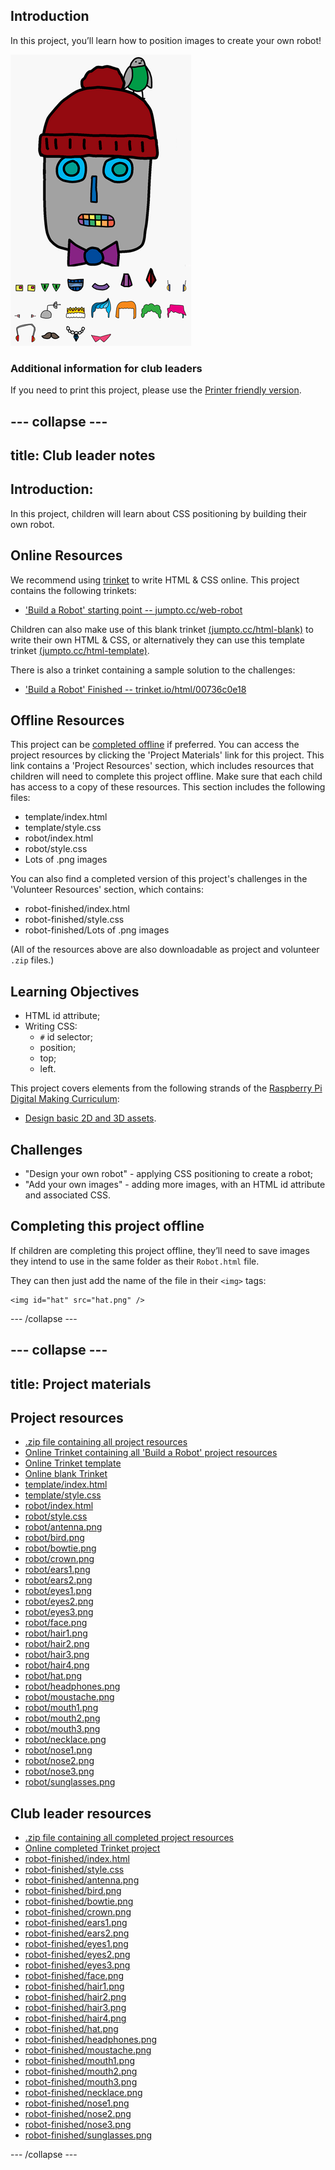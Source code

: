 ## Introduction

In this project, you’ll learn how to position images to create your own robot!

![screenshot](images/robot-final.png)

### Additional information for club leaders

If you need to print this project, please use the [Printer friendly version](https://projects.raspberry-pi.org/en/projects/build-a-robot/print).


--- collapse ---
---
title: Club leader notes
---


## Introduction:
In this project, children will learn about CSS positioning by building their own robot.

## Online Resources

We recommend using [trinket](https://trinket.io/) to write HTML & CSS online. This project contains the following trinkets:

+ ['Build a Robot' starting point -- jumpto.cc/web-robot](http://jumpto.cc/web-robot)

Children can also make use of this blank trinket [(jumpto.cc/html-blank)](http://jumpto.cc/html-blank) to write their own HTML & CSS, or alternatively they can use this template trinket [(jumpto.cc/html-template)](http://jumpto.cc/html-template).

There is also a trinket containing a sample solution to the challenges:

+ ['Build a Robot' Finished -- trinket.io/html/00736c0e18](https://trinket.io/html/00736c0e18)

## Offline Resources
This project can be [completed offline](https://www.codeclubprojects.org/en-GB/resources/webdev-working-offline/) if preferred. You can access the project resources by clicking the 'Project Materials' link for this project. This link contains a 'Project Resources' section, which includes resources that children will need to complete this project offline. Make sure that each child has access to a copy of these resources. This section includes the following files:

+ template/index.html
+ template/style.css
+ robot/index.html
+ robot/style.css
+ Lots of .png images

You can also find a completed version of this project's challenges in the 'Volunteer Resources' section, which contains:

+ robot-finished/index.html
+ robot-finished/style.css
+ robot-finished/Lots of .png images

(All of the resources above are also downloadable as project and volunteer `.zip` files.)

## Learning Objectives
+ HTML id attribute;
+ Writing CSS:
	+ `#` id selector;
	+ position;
	+ top;
	+ left.

This project covers elements from the following strands of the [Raspberry Pi Digital Making Curriculum](http://rpf.io/curriculum):

+ [Design basic 2D and 3D assets](https://www.raspberrypi.org/curriculum/design/creator).

## Challenges
+ "Design your own robot" - applying CSS positioning to create a robot;
+ "Add your own images" - adding more images, with an HTML id attribute and associated CSS.

## Completing this project offline
If children are completing this project offline, they’ll need to save images they intend to use in the same folder as their `Robot.html` file.

They can then just add the name of the file in their `<img>` tags:

```
<img id="hat" src="hat.png" />
```

--- /collapse ---


--- collapse ---
---
title: Project materials
---
## Project resources
* [.zip file containing all project resources](resources/robot-project-resources.zip)
* [Online Trinket containing all 'Build a Robot' project resources](http://jumpto.cc/web-robot)
* [Online Trinket template](http://jumpto.cc/trinket-template)
* [Online blank Trinket](http://jumpto.cc/trinket-blank)
* [template/index.html](resources/template-index.html)
* [template/style.css](resources/template-style.css)
* [robot/index.html](resources/robot-index.html)
* [robot/style.css](resources/robot-style.css)
* [robot/antenna.png](resources/robot-antenna.png)
* [robot/bird.png](resources/robot-bird.png)
* [robot/bowtie.png](resources/robot-bowtie.png)
* [robot/crown.png](resources/robot-crown.png)
* [robot/ears1.png](resources/robot-ears1.png)
* [robot/ears2.png](resources/robot-ears2.png)
* [robot/eyes1.png](resources/robot-eyes1.png)
* [robot/eyes2.png](resources/robot-eyes2.png)
* [robot/eyes3.png](resources/robot-eyes3.png)
* [robot/face.png](resources/robot-face.png)
* [robot/hair1.png](resources/robot-hair1.png)
* [robot/hair2.png](resources/robot-hair2.png)
* [robot/hair3.png](resources/robot-hair3.png)
* [robot/hair4.png](resources/robot-hair4.png)
* [robot/hat.png](resources/robot-hat.png)
* [robot/headphones.png](resources/robot-headphones.png)
* [robot/moustache.png](resources/robot-moustache.png)
* [robot/mouth1.png](resources/robot-mouth1.png)
* [robot/mouth2.png](resources/robot-mouth2.png)
* [robot/mouth3.png](resources/robot-mouth3.png)
* [robot/necklace.png](resources/robot-necklace.png)
* [robot/nose1.png](resources/robot-nose1.png)
* [robot/nose2.png](resources/robot-nose2.png)
* [robot/nose3.png](resources/robot-nose3.png)
* [robot/sunglasses.png](resources/robot-sunglasses.png)

## Club leader resources
* [.zip file containing all completed project resources](resources/robot-volunteer-resources.zip)
* [Online completed Trinket project](https://trinket.io/html/00736c0e18)
* [robot-finished/index.html](resources/robot-finished-index.html)
* [robot-finished/style.css](resources/robot-finished-style.css)
* [robot-finished/antenna.png](resources/robot-finished-antenna.png)
* [robot-finished/bird.png](resources/robot-finished-bird.png)
* [robot-finished/bowtie.png](resources/robot-finished-bowtie.png)
* [robot-finished/crown.png](resources/robot-finished-crown.png)
* [robot-finished/ears1.png](resources/robot-finished-ears1.png)
* [robot-finished/ears2.png](resources/robot-finished-ears2.png)
* [robot-finished/eyes1.png](resources/robot-finished-eyes1.png)
* [robot-finished/eyes2.png](resources/robot-finished-eyes2.png)
* [robot-finished/eyes3.png](resources/robot-finished-eyes3.png)
* [robot-finished/face.png](resources/robot-finished-face.png)
* [robot-finished/hair1.png](resources/robot-finished-hair1.png)
* [robot-finished/hair2.png](resources/robot-finished-hair2.png)
* [robot-finished/hair3.png](resources/robot-finished-hair3.png)
* [robot-finished/hair4.png](resources/robot-finished-hair4.png)
* [robot-finished/hat.png](resources/robot-finished-hat.png)
* [robot-finished/headphones.png](resources/robot-finished-headphones.png)
* [robot-finished/moustache.png](resources/robot-finished-moustache.png)
* [robot-finished/mouth1.png](resources/robot-finished-mouth1.png)
* [robot-finished/mouth2.png](resources/robot-finished-mouth2.png)
* [robot-finished/mouth3.png](resources/robot-finished-mouth3.png)
* [robot-finished/necklace.png](resources/robot-finished-necklace.png)
* [robot-finished/nose1.png](resources/robot-finished-nose1.png)
* [robot-finished/nose2.png](resources/robot-finished-nose2.png)
* [robot-finished/nose3.png](resources/robot-finished-nose3.png)
* [robot-finished/sunglasses.png](resources/robot-finished-sunglasses.png)

--- /collapse ---